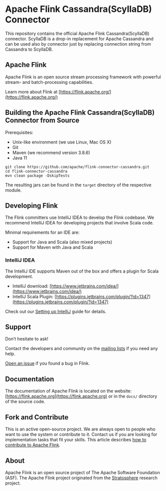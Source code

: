 # Apache Flink Cassandra(ScyllaDB) Connector

This repository contains the official Apache Flink Cassandra(ScyllaDB) connector. ScyllaDB is a drop-in replacement for Apache Cassandra and can be used also by connector just by replacing connection string from Cassandra to ScyllaDB.

## Apache Flink

Apache Flink is an open source stream processing framework with powerful stream- and batch-processing capabilities.

Learn more about Flink at [https://flink.apache.org/](https://flink.apache.org/)

## Building the Apache Flink Cassandra(ScyllaDB) Connector from Source

Prerequisites:

* Unix-like environment (we use Linux, Mac OS X)
* Git
* Maven (we recommend version 3.8.6)
* Java 11

```
git clone https://github.com/apache/flink-connector-cassandra.git
cd flink-connector-cassandra
mvn clean package -DskipTests
```

The resulting jars can be found in the `target` directory of the respective module.

## Developing Flink

The Flink committers use IntelliJ IDEA to develop the Flink codebase.
We recommend IntelliJ IDEA for developing projects that involve Scala code.

Minimal requirements for an IDE are:
* Support for Java and Scala (also mixed projects)
* Support for Maven with Java and Scala

### IntelliJ IDEA

The IntelliJ IDE supports Maven out of the box and offers a plugin for Scala development.

* IntelliJ download: [https://www.jetbrains.com/idea/](https://www.jetbrains.com/idea/)
* IntelliJ Scala Plugin: [https://plugins.jetbrains.com/plugin/?id=1347](https://plugins.jetbrains.com/plugin/?id=1347)

Check out our [Setting up IntelliJ](https://nightlies.apache.org/flink/flink-docs-master/flinkDev/ide_setup.html#intellij-idea) guide for details.

## Support

Don’t hesitate to ask!

Contact the developers and community on the [mailing lists](https://flink.apache.org/community.html#mailing-lists) if you need any help.

[Open an issue](https://issues.apache.org/jira/browse/FLINK) if you found a bug in Flink.

## Documentation

The documentation of Apache Flink is located on the website: [https://flink.apache.org](https://flink.apache.org)
or in the `docs/` directory of the source code.

## Fork and Contribute

This is an active open-source project. We are always open to people who want to use the system or contribute to it.
Contact us if you are looking for implementation tasks that fit your skills.
This article describes [how to contribute to Apache Flink](https://flink.apache.org/contributing/how-to-contribute.html).

## About

Apache Flink is an open source project of The Apache Software Foundation (ASF).
The Apache Flink project originated from the [Stratosphere](http://stratosphere.eu) research project.
